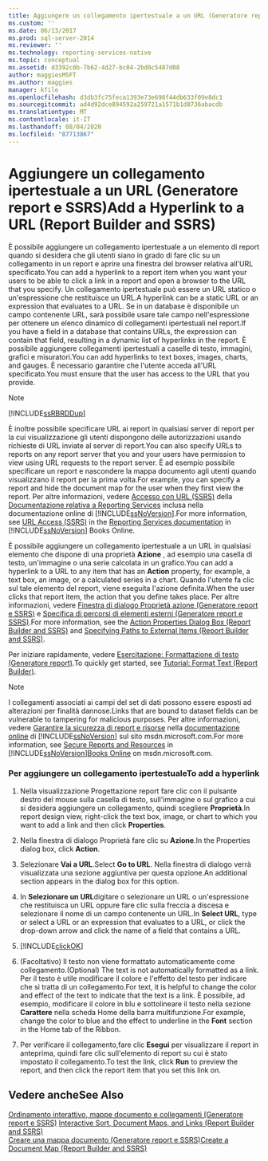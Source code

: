 ```yaml
---
title: Aggiungere un collegamento ipertestuale a un URL (Generatore report e SSRS) | Microsoft Docs
ms.custom: ''
ms.date: 06/13/2017
ms.prod: sql-server-2014
ms.reviewer: ''
ms.technology: reporting-services-native
ms.topic: conceptual
ms.assetid: d3392c0b-7b62-4d27-bc04-2bd0c5487d08
author: maggiesMSFT
ms.author: maggies
manager: kfile
ms.openlocfilehash: d3db3fc75feca1393e73e698f44db633f09e8dc1
ms.sourcegitcommit: ad4d92dce894592a259721a1571b1d8736abacdb
ms.translationtype: MT
ms.contentlocale: it-IT
ms.lasthandoff: 08/04/2020
ms.locfileid: "87713867"
---
```

# <a name="add-a-hyperlink-to-a-url-report-builder-and-ssrs"></a><span data-ttu-id="efe12-102">Aggiungere un collegamento ipertestuale a un URL (Generatore report e SSRS)</span><span class="sxs-lookup"><span data-stu-id="efe12-102">Add a Hyperlink to a URL (Report Builder and SSRS)</span></span>
  <span data-ttu-id="efe12-103">È possibile aggiungere un collegamento ipertestuale a un elemento di report quando si desidera che gli utenti siano in grado di fare clic su un collegamento in un report e aprire una finestra del browser relativa all'URL specificato.</span><span class="sxs-lookup"><span data-stu-id="efe12-103">You can add a hyperlink to a report item when you want your users to be able to click a link in a report and open a browser to the URL that you specify.</span></span> <span data-ttu-id="efe12-104">Un collegamento ipertestuale può essere un URL statico o un'espressione che restituisce un URL.</span><span class="sxs-lookup"><span data-stu-id="efe12-104">A hyperlink can be a static URL or an expression that evaluates to a URL.</span></span> <span data-ttu-id="efe12-105">Se in un database è disponibile un campo contenente URL, sarà possibile usare tale campo nell'espressione per ottenere un elenco dinamico di collegamenti ipertestuali nel report.</span><span class="sxs-lookup"><span data-stu-id="efe12-105">If you have a field in a database that contains URLs, the expression can contain that field, resulting in a dynamic list of hyperlinks in the report.</span></span> <span data-ttu-id="efe12-106">È possibile aggiungere collegamenti ipertestuali a caselle di testo, immagini, grafici e misuratori.</span><span class="sxs-lookup"><span data-stu-id="efe12-106">You can add hyperlinks to text boxes, images, charts, and gauges.</span></span> <span data-ttu-id="efe12-107">È necessario garantire che l'utente acceda all'URL specificato.</span><span class="sxs-lookup"><span data-stu-id="efe12-107">You must ensure that the user has access to the URL that you provide.</span></span>  
  
> [!NOTE]  
>  [!INCLUDE[ssRBRDDup](../../includes/ssrbrddup-md.md)]  
  
 <span data-ttu-id="efe12-108">È inoltre possibile specificare URL ai report in qualsiasi server di report per la cui visualizzazione gli utenti dispongono delle autorizzazioni usando richieste di URL inviate al server di report.</span><span class="sxs-lookup"><span data-stu-id="efe12-108">You can also specify URLs to reports on any report server that you and your users have permission to view using URL requests to the report server.</span></span> <span data-ttu-id="efe12-109">È ad esempio possibile specificare un report e nascondere la mappa documento agli utenti quando visualizzano il report per la prima volta.</span><span class="sxs-lookup"><span data-stu-id="efe12-109">For example, you can specify a report and hide the document map for the user when they first view the report.</span></span> <span data-ttu-id="efe12-110">Per altre informazioni, vedere [Accesso con URL &#40;SSRS&#41;](../url-access-ssrs.md) della [Documentazione relativa a Reporting Services](https://go.microsoft.com/fwlink/?linkid=121312) inclusa nella documentazione online di [!INCLUDE[ssNoVersion](../../includes/ssnoversion-md.md)].</span><span class="sxs-lookup"><span data-stu-id="efe12-110">For more information, see [URL Access &#40;SSRS&#41;](../url-access-ssrs.md) in the [Reporting Services documentation](https://go.microsoft.com/fwlink/?linkid=121312) in [!INCLUDE[ssNoVersion](../../includes/ssnoversion-md.md)] Books Online.</span></span>  
  
 <span data-ttu-id="efe12-111">È possibile aggiungere un collegamento ipertestuale a un URL in qualsiasi elemento che dispone di una proprietà **Azione** , ad esempio una casella di testo, un'immagine o una serie calcolata in un grafico.</span><span class="sxs-lookup"><span data-stu-id="efe12-111">You can add a hyperlink to a URL to any item that has an **Action** property, for example, a text box, an image, or a calculated series in a chart.</span></span> <span data-ttu-id="efe12-112">Quando l'utente fa clic sul tale elemento del report, viene eseguita l'azione definita.</span><span class="sxs-lookup"><span data-stu-id="efe12-112">When the user clicks that report item, the action that you define takes place.</span></span> <span data-ttu-id="efe12-113">Per altre informazioni, vedere [Finestra di dialogo Proprietà azione &#40;Generatore report e SSRS&#41;](../action-properties-dialog-box-report-builder-and-ssrs.md) e [Specifica di percorsi di elementi esterni &#40;Generatore report e SSRS&#41;](specifying-paths-to-external-items-report-builder-and-ssrs.md).</span><span class="sxs-lookup"><span data-stu-id="efe12-113">For more information, see the [Action Properties Dialog Box &#40;Report Builder and SSRS&#41;](../action-properties-dialog-box-report-builder-and-ssrs.md) and [Specifying Paths to External Items &#40;Report Builder and SSRS&#41;](specifying-paths-to-external-items-report-builder-and-ssrs.md).</span></span>  
  
 <span data-ttu-id="efe12-114">Per iniziare rapidamente, vedere [Esercitazione: Formattazione di testo &#40;Generatore report&#41;](../tutorial-format-text-report-builder.md).</span><span class="sxs-lookup"><span data-stu-id="efe12-114">To quickly get started, see [Tutorial: Format Text &#40;Report Builder&#41;](../tutorial-format-text-report-builder.md).</span></span>  
  
> [!NOTE]  
>  <span data-ttu-id="efe12-115">I collegamenti associati ai campi del set di dati possono essere esposti ad alterazioni per finalità dannose.</span><span class="sxs-lookup"><span data-stu-id="efe12-115">Links that are bound to dataset fields can be vulnerable to tampering for malicious purposes.</span></span> <span data-ttu-id="efe12-116">Per altre informazioni, vedere [Garantire la sicurezza di report e risorse](../security/secure-reports-and-resources.md) nella [documentazione online](https://go.microsoft.com/fwlink/?LinkId=154888) di [!INCLUDE[ssNoVersion](../../includes/ssnoversion-md.md)] sul sito msdn.microsoft.com.</span><span class="sxs-lookup"><span data-stu-id="efe12-116">For more information, see [Secure Reports and Resources](../security/secure-reports-and-resources.md) in [!INCLUDE[ssNoVersion](../../includes/ssnoversion-md.md)][Books Online](https://go.microsoft.com/fwlink/?LinkId=154888) on msdn.microsoft.com.</span></span>  
  
### <a name="to-add-a-hyperlink"></a><span data-ttu-id="efe12-117">Per aggiungere un collegamento ipertestuale</span><span class="sxs-lookup"><span data-stu-id="efe12-117">To add a hyperlink</span></span>  
  
1.  <span data-ttu-id="efe12-118">Nella visualizzazione Progettazione report fare clic con il pulsante destro del mouse sulla casella di testo, sull'immagine o sul grafico a cui si desidera aggiungere un collegamento, quindi scegliere **Proprietà**.</span><span class="sxs-lookup"><span data-stu-id="efe12-118">In report design view, right-click the text box, image, or chart to which you want to add a link and then click **Properties**.</span></span>  
  
2.  <span data-ttu-id="efe12-119">Nella finestra di dialogo Proprietà fare clic su **Azione**.</span><span class="sxs-lookup"><span data-stu-id="efe12-119">In the Properties dialog box, click **Action**.</span></span>  
  
3.  <span data-ttu-id="efe12-120">Selezionare **Vai a URL**.</span><span class="sxs-lookup"><span data-stu-id="efe12-120">Select **Go to URL**.</span></span> <span data-ttu-id="efe12-121">Nella finestra di dialogo verrà visualizzata una sezione aggiuntiva per questa opzione.</span><span class="sxs-lookup"><span data-stu-id="efe12-121">An additional section appears in the dialog box for this option.</span></span>  
  
4.  <span data-ttu-id="efe12-122">In **Selezionare un URL**digitare o selezionare un URL o un'espressione che restituisca un URL oppure fare clic sulla freccia a discesa e selezionare il nome di un campo contenente un URL.</span><span class="sxs-lookup"><span data-stu-id="efe12-122">In **Select URL**, type or select a URL or an expression that evaluates to a URL, or click the drop-down arrow and click the name of a field that contains a URL.</span></span>  
  
5.  [!INCLUDE[clickOK](../../includes/clickok-md.md)]  
  
6.  <span data-ttu-id="efe12-123">(Facoltativo) Il testo non viene formattato automaticamente come collegamento.</span><span class="sxs-lookup"><span data-stu-id="efe12-123">(Optional) The text is not automatically formatted as a link.</span></span> <span data-ttu-id="efe12-124">Per il testo è utile modificare il colore e l'effetto del testo per indicare che si tratta di un collegamento.</span><span class="sxs-lookup"><span data-stu-id="efe12-124">For text, it is helpful to change the color and effect of the text to indicate that the text is a link.</span></span> <span data-ttu-id="efe12-125">È possibile, ad esempio, modificare il colore in blu e sottolineare il testo nella sezione **Carattere** nella scheda Home della barra multifunzione.</span><span class="sxs-lookup"><span data-stu-id="efe12-125">For example, change the color to blue and the effect to underline in the **Font** section in the Home tab of the Ribbon.</span></span>  
  
7.  <span data-ttu-id="efe12-126">Per verificare il collegamento,fare clic **Esegui** per visualizzare il report in anteprima, quindi fare clic sull'elemento di report su cui è stato impostato il collegamento.</span><span class="sxs-lookup"><span data-stu-id="efe12-126">To test the link, click **Run** to preview the report, and then click the report item that you set this link on.</span></span>  
  
## <a name="see-also"></a><span data-ttu-id="efe12-127">Vedere anche</span><span class="sxs-lookup"><span data-stu-id="efe12-127">See Also</span></span>  
 <span data-ttu-id="efe12-128">[Ordinamento interattivo, mappe documento e collegamenti &#40;Generatore report e SSRS&#41;](interactive-sort-document-maps-and-links-report-builder-and-ssrs.md) </span><span class="sxs-lookup"><span data-stu-id="efe12-128">[Interactive Sort, Document Maps, and Links &#40;Report Builder and SSRS&#41;](interactive-sort-document-maps-and-links-report-builder-and-ssrs.md) </span></span>  
 [<span data-ttu-id="efe12-129">Creare una mappa documento &#40;Generatore report e SSRS&#41;</span><span class="sxs-lookup"><span data-stu-id="efe12-129">Create a Document Map &#40;Report Builder and SSRS&#41;</span></span>](create-a-document-map-report-builder-and-ssrs.md)  
  
  
